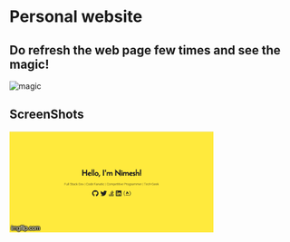 # Personal website

## Do refresh the web page few times and see the magic!

<img src="https://media.giphy.com/media/12NUbkX6p4xOO4/giphy.gif" alt="magic" height="190" width="200" />

## ScreenShots

![Refresh](./public/assets/2tmw31.gif)

<!-- <img src="/public/assets/webPage1.png" height="500px"/>
<img src="/public/assets/webPage2.png" height="500px"/>
<img src="/public/assets/webPage3.png" height="500px"/> -->
